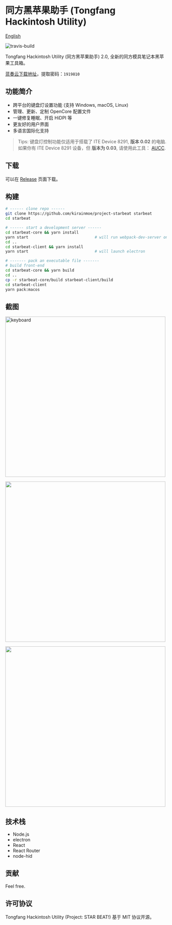 # 同方黑苹果助手 (Tongfang Hackintosh Utility)

[English](README-en.md)

![travis-build](https://travis-ci.org/kirainmoe/tongfang-hackintosh-utility.svg?branch=master)

Tongfang Hackintosh Utility (同方黑苹果助手) 2.0, 全新的同方模具笔记本黑苹果工具箱。

[蓝奏云下载地址](https://www.lanzous.com/b0ephfc4d)，提取密码：`1919810`

## 功能简介

- 跨平台的键盘灯设置功能 (支持 Windows, macOS, Linux)
- 管理、更新、定制 OpenCore 配置文件
- 一键修复睡眠、开启 HiDPI 等
- 更友好的用户界面
- 多语言国际化支持

> Tips: 键盘灯控制功能仅适用于搭载了 ITE Device 8291, **版本 0.02** 的电脑. 如果你有 ITE Device 8291 设备，但 **版本为 0.03**, 请使用此工具： [AUCC](https://github.com/rodgomesc/avell-unofficial-control-center).

## 下载

可以在 [Release](https://github.com/kirainmoe/project-starbeat/releases) 页面下载。

## 构建

```bash
# ------ clone repo ------
git clone https://github.com/kirainmoe/project-starbeat starbeat
cd starbeat

# ------ start a development server ------
cd starbeat-core && yarn install
yarn start                             # will run webpack-dev-server on localhost:3000
cd ..
cd starbeat-client && yarn install
yarn start                             # will launch electron

# ------- pack an executable file -------
# build front-end
cd starbeat-core && yarn build
cd ..
cp -r starbeat-core/build starbeat-client/build
cd starbeat-client
yarn pack:macos
```

## 截图

<img src="https://i.loli.net/2020/02/29/LRDhgZYP3bq5lBs.png" alt="keyboard" width="500px">

<a href="https://sm.ms/image/iPlXRYDmSf2BcVo" target="_blank"><img src="https://i.loli.net/2020/02/29/iPlXRYDmSf2BcVo.png" width="500px"></a>

<a href="https://sm.ms/image/2gH3pFmIokYOEub" target="_blank"><img src="https://i.loli.net/2020/02/29/2gH3pFmIokYOEub.png" width="500px"></a>

## 技术栈

- Node.js
- electron
- React
- React Router
- node-hid

## 贡献

Feel free.

## 许可协议

Tongfang Hackintosh Utility (Project: STAR BEAT!) 基于 MIT 协议开源。